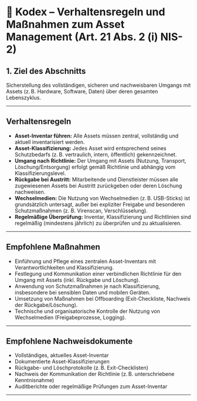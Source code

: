 # 📘 Kodex – Verhaltensregeln und Maßnahmen zum Asset Management (Art. 21 Abs. 2 (i) NIS-2)

## 1. Ziel des Abschnitts
Sicherstellung des vollständigen, sicheren und nachweisbaren Umgangs mit Assets (z. B. Hardware, Software, Daten) über deren gesamten Lebenszyklus.

---

## Verhaltensregeln

- **Asset-Inventar führen:** Alle Assets müssen zentral, vollständig und aktuell inventarisiert werden.
- **Asset-Klassifizierung:** Jedes Asset wird entsprechend seines Schutzbedarfs (z. B. vertraulich, intern, öffentlich) gekennzeichnet.
- **Umgang nach Richtlinie:** Der Umgang mit Assets (Nutzung, Transport, Löschung/Entsorgung) erfolgt gemäß Richtlinie und abhängig vom Klassifizierungslevel.
- **Rückgabe bei Austritt:** Mitarbeitende und Dienstleister müssen alle zugewiesenen Assets bei Austritt zurückgeben oder deren Löschung nachweisen.
- **Wechselmedien:** Die Nutzung von Wechselmedien (z. B. USB-Sticks) ist grundsätzlich untersagt, außer bei expliziter Freigabe und besonderen Schutzmaßnahmen (z. B. Virenscan, Verschlüsselung).
- **Regelmäßige Überprüfung:** Inventar, Klassifizierung und Richtlinien sind regelmäßig (mindestens jährlich) zu überprüfen und zu aktualisieren.

---

## Empfohlene Maßnahmen

- Einführung und Pflege eines zentralen Asset-Inventars mit Verantwortlichkeiten und Klassifizierung.
- Festlegung und Kommunikation einer verbindlichen Richtlinie für den Umgang mit Assets (inkl. Rückgabe und Löschung).
- Anwendung von Schutzmaßnahmen je nach Klassifizierung, insbesondere bei sensiblen Daten und mobilen Geräten.
- Umsetzung von Maßnahmen bei Offboarding (Exit-Checkliste, Nachweis der Rückgabe/Löschung).
- Technische und organisatorische Kontrolle der Nutzung von Wechselmedien (Freigabeprozesse, Logging).

---

## Empfohlene Nachweisdokumente

- Vollständiges, aktuelles Asset-Inventar
- Dokumentierte Asset-Klassifizierungen
- Rückgabe- und Löschprotokolle (z. B. Exit-Checklisten)
- Nachweis der Kommunikation der Richtlinie (z. B. unterschriebene Kenntnisnahme)
- Auditberichte oder regelmäßige Prüfungen zum Asset-Inventar

---

